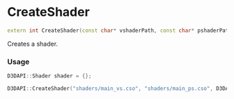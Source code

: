 # CreateShader

```c++
extern int CreateShader(const char* vshaderPath, const char* pshaderPath, D3D11_INPUT_ELEMENT_DESC* inputDescArray, int inputDescCount, OUT Shader* shader);
```

Creates a shader.


### Usage
```c++
D3DAPI::Shader shader = {};

D3DAPI::CreateShader("shaders/main_vs.cso", "shaders/main_ps.cso", D3DAPI::defaultInputDescArray, D3DAPI::defaultInputDescArrayCount, &shader);
```